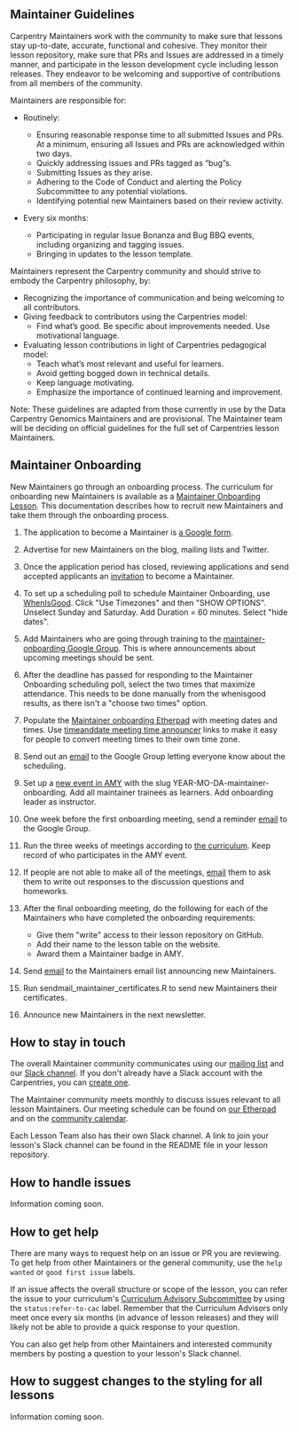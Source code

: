 
## Maintainer Guidelines

Carpentry Maintainers work with the community to make sure that lessons stay up-to-date, accurate, functional and cohesive. They monitor
their lesson repository, make sure that PRs and Issues are addressed in a timely manner, and participate in the lesson development cycle
including lesson releases. They endeavor to be welcoming and supportive of contributions from all members of the community. 

Maintainers are responsible for:
 - Routinely:
    - Ensuring reasonable response time to all submitted Issues and PRs. At a minimum, ensuring all Issues and PRs are acknowledged within two days.
    - Quickly addressing issues and PRs tagged as “bug”s. 
    - Submitting Issues as they arise.
    - Adhering to the Code of Conduct and alerting the Policy Subcommittee to any potential violations.
    - Identifying potential new Maintainers based on their review activity.

- Every six months: 
    - Participating in regular Issue Bonanza and Bug BBQ events, including organizing and tagging issues. 
    - Bringing in updates to the lesson template.

Maintainers represent the Carpentry community and should strive to embody the Carpentry philosophy, by:
- Recognizing the importance of communication and being welcoming to all contributors.
- Giving feedback to contributors using the Carpentries model:
    - Find what’s good. Be specific about improvements needed. Use motivational language.
- Evaluating lesson contributions in light of Carpentries pedagogical model:
    - Teach what’s most relevant and useful for learners.
    - Avoid getting bogged down in technical details.
    - Keep language motivating. 
    - Emphasize the importance of continued learning and improvement.

Note: These guidelines are adapted from those currently in use by the Data Carpentry Genomics Maintainers and are provisional. The Maintainer team will be deciding on official guidelines for the full set of Carpentries lesson Maintainers. 


## Maintainer Onboarding

New Maintainers go through an onboarding process. The curriculum for 
onboarding new Maintainers is available as a 
[Maintainer Onboarding Lesson](https://carpentries.github.io/maintainer-onboarding/). 
This documentation describes how to recruit new Maintainers and take them through
the onboarding process. 

1) The application to become a Maintainer is [a Google form](https://docs.google.com/forms/d/e/1FAIpQLSfuSUffza_DrqqMwdokdNtSgNfdxzMSmbwLw8655GU31BXPyg/viewform?usp=sf_link).

2) Advertise for new Maintainers on the blog, mailing lists and Twitter. 

3) Once the application period has closed, reviewing applications and send accepted applicants an [invitation](email_templates.html#inviting-new-maintainers) to become a Maintainer.

4) To set up a scheduling poll to schedule Maintainer Onboarding, use [WhenIsGood](http://whenisgood.net/). Click "Use Timezones" and then "SHOW OPTIONS". Unselect Sunday and Saturday. Add Duration = 60 minutes. Select "hide dates".

5) Add Maintainers who are going through training to the [maintainer-onboarding Google Group](https://groups.google.com/a/carpentries.org/forum/#!forum/maintainer-onboarding). This is where announcements about upcoming meetings should be sent.

6) After the deadline has passed for responding to the Maintainer Onboarding scheduling poll, select the two times that maximize attendance. This needs to be done manually from the whenisgood results, as there isn't a "choose two times" option.

7) Populate the [Maintainer onboarding Etherpad](http://pad.software-carpentry.org/maintainer-onboarding) with meeting dates and times. Use [timeanddate meeting time announcer](https://www.timeanddate.com/worldclock/fixedform.html) links to make it easy for people to convert meeting times to their own time zone.

8) Send out an [email](email_templates.html#maintainer-onboarding-meetings) to the Google Group letting everyone know about the scheduling. 

9) Set up a [new event in AMY](../workshop_administration/amy_manual.html#adding-a-new-event) with the slug YEAR-MO-DA-maintainer-onboarding. Add all maintainer trainees as learners. Add onboarding leader as instructor. 

10) One week before the first onboarding meeting, send a reminder [email](email_templates.html#onboarding-reminder) to the Google Group. 

11) Run the three weeks of meetings according to [the curriculum](https://carpentries.github.io/maintainer-onboarding/). Keep record of who participates in the AMY event.

12) If people are not able to make all of the meetings, [email](email_templates.html#missed-onboarding-meeting) them to ask them to write out responses to the discussion questions and homeworks. 

13) After the final onboarding meeting, do the following for each of the Maintainers who have completed the onboarding requirements:  
    - Give them "write" access to their lesson repository on GitHub. 
    - Add their name to the lesson table on the website.
    - Award them a Maintainer badge in AMY.

14) Send [email](email_templates.html#welcoming-new-maintainers) to the Maintainers email list announcing new Maintainers.

15) Run sendmail_maintainer_certificates.R to send new Maintainers their certificates.

16) Announce new Maintainers in the next newsletter.

## How to stay in touch 

The overall Maintainer community communicates using our [mailing list](http://carpentries.topicbox.com/groups/maintainers) and our [Slack channel](https://swcarpentry.slack.com/messages/C8H5LN44V/details/). If you don't already have a Slack account with the Carpentries, you can [create one](https://swc-slack-invite.herokuapp.com/).

The Maintainer community meets monthly to discuss issues relevant to all lesson Maintainers. Our meeting schedule can be found on [our Etherpad](http://pad.software-carpentry.org/maintainers) and on the [community calendar](https://software-carpentry.org/join/#calendar).

Each Lesson Team also has their own Slack channel. A link to join your lesson's Slack channel can be found
in the README file in your lesson repository. 

## How to handle issues

Information coming soon. 

## How to get help

There are many ways to request help on an issue or PR you are reviewing. To get help from other Maintainers or the general community, use the `help wanted` or `good first issue` labels.

If an issue affects the overall structure or scope of the lesson, you can refer the issue to your curriculum's [Curriculum Advisory Subcommittee](../lesson_development/lesson_development_roles.html#curriculum-advisory-committee) by using the `status:refer-to-cac` label. Remember that the Curriculum Advisors only meet once every six months (in advance of lesson releases) and they will likely not be able to provide a quick response to your question.

You can also get help from other Maintainers and interested community members by posting a question to your lesson's Slack channel. 

## How to suggest changes to the styling for all lessons

Information coming soon.



